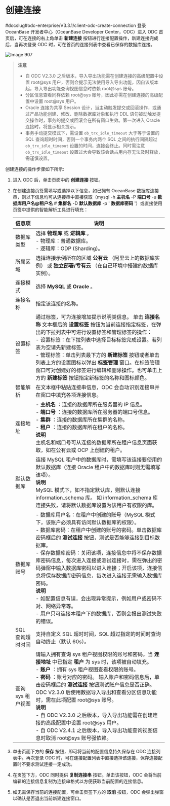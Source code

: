 创建连接 
=========================
#docslug#odc-enterprise/V3.3.1/client-odc-create-connection
登录 OceanBase 开发者中心（OceanBase Developer Center，ODC）进入 ODC 首页后，可在连接的右上角单击 **新建连接** 按钮进行连接配置操作，新建连接完成后，当再次登录 ODC 时，可在首页的连接列表中查看已保存的数据库连接。

![Image 907](https://help-static-aliyun-doc.aliyuncs.com/assets/img/zh-CN/5498018461/p313320.png)


> **注意**<br>
> * 自 ODC V2.3.0 之后版本，导入导出功能需在创建连接的高级配置中设置 root@sys 用户，否则会提示无法使用导入导出功能，因自该版本起，导入导出功能查询视图信息时依赖 root@sys 账号。
> * 分区信息查看同样依赖 root@sys 账号，因此亦需在创建连接的高级配置中设置 root@sys 用户。
> * Oracle 连接为共享 Session 设计，当主动触发提交或回滚操作，或通过产品功能创建、修改、删除数据库对象和执行 DDL 语句被动触发提交操作时，事务的提交或回滚会在所有窗口生效。第一次进入 Oracle 连接时，将显示相关提示。
> * 事务手动提交模式下，需设置 `ob_trx_idle_timeout` 大于等于设置的 SQL 查询超时时间，否则一个事务内两个 SQL 之间的执行间隔超过 `ob_trx_idle_timeout` 设置的时间，连接会终止。同时需注意 `ob_trx_idle_timeout` 设置过大会导致该会话占用内存无法及时释放，需谨慎设置。

创建连接的操作步骤如下所示:

1. 进入 ODC 后，单击页面中的 **创建连接** 按钮。

   

2. 在创建连接页签需填写或选择以下信息，如已拥有 OceanBase 数据库连接串，则以下信息均可从连接串中直接获取（mysql -h **主机名** -P **端口号** -u **数据库用户名@租户名** # **集群名** -D **默认数据库** -p ' **数据库密码** '）或直接使用页签中提供的智能解析工具进行填充：

   

   |     信息项     |                                                                                                                                                                                                                                                                                                                        说明                                                                                                                                                                                                                                                                                                                        |
   |-------------|--------------------------------------------------------------------------------------------------------------------------------------------------------------------------------------------------------------------------------------------------------------------------------------------------------------------------------------------------------------------------------------------------------------------------------------------------------------------------------------------------------------------------------------------------------------------------------------------------------------------------------------------------|
   | 数据库类型       | 选择 **物理库** 或 **逻辑库** 。<br> - 物理库：普通数据库。<br> - 逻辑库：ODP (Sharding)。                                                                                                                                                                                                                                                                                                                                                                                                                                                                                  |
   | 所属区域        | 选择连接示例所在的区域 **公有云** （阿里云上的数据库实例） 或 **独立部署/专有云** （在自己环境中搭建的数据库实例）。                                                                                                                                                                                                                                                                                                                                                                                                                                                                                                                                                                                |
   | 连接模式        | 选择 **MySQL** 或 **Oracle** 。                                                                                                                                                                                                                                                                                                                                                                                                                                                                                                                                                                                                                      |
   | 连接名称        | 指定该连接的名称。                                                                                                                                                                                                                                                                                                                                                                                                                                                                                                                                                                                                                                        |
   | 设置标签        | 通过标签，可为连接增加提示说明类信息。 单击 **连接名称** 文本框后的 **设置标签** 按钮为当前连接指定标签，在弹出的下拉列表中可进行设置标签和管理标签的操作：<br> - 设置标签：在下拉列表中选择目标标签完成设置。若列表为空请先新建标签。   <br> - 管理标签：单击列表最下方的 **新建标签** 按钮或者单击列表上方的设置图标以弹出 **标签管理** 窗口。在标签管理窗口可对创建好的标签进行编辑和删除操作。也可单击上方的 **新建标签** 按钮指定新标签的名称和图标颜色。                                                                                                                                                                                                                                                                                |
   | 智能解析        | 在文本框中粘贴连接串信息，ODC 会自动识别连接串并在窗口中填充各项连接信息。                                                                                                                                                                                                                                                                                                                                                                                                                                                                                                                                                                                                          |
   | 连接地址        | - **主机名** ：连接的数据库所在服务器的 IP 信息。<br> - **端口号** ：连接的数据库所在服务器的端口号信息。<br> - **集群** ：连接的数据库所在集群的名称。<br> - **租户** ：连接的数据库所在租户的名称。<br> **说明**<br>  主机名和端口号可从连接的数据库所在租户信息页面获取，如在公有云或 OCP 上创建的租户。                                                                                                                                                                                                                                                                                  |
   | 默认数据库       | 连接 MySQL 租户中的数据库时，需填写该连接要使用的默认数据库（连接 Oracle 租户中的数据库时则无需填写该项）。 <br>**说明**<br>  MySQL 模式下，如不指定默认库，则默认连接 information_schema 库。 如 information_schema 库连接失败，请将默认数据库设置为该用户有权限的库。                                                                                                                                                                                                                                                                                                                                                                                                                               |
   | 数据库账号       | - 数据库用户名：在租户中创建的账号（MySQL 模式下，该账户必须具有访问默认数据库的权限）。<br> - 数据库密码：在租户中创建的账号的密码。单击数据库密码框后的 **测试连接** 按钮，测试是否能够连接到目标数据库。<br> - 保存数据库密码：关闭该项，连接信息中将不保存数据库密码信息，每次进入连接或测试连接时，需在弹出的密码弹窗中输入数据库密码以进入连接；开启该项，连接信息将保存数据库密码信息，每次进入连接无需输入数据库密码。   <br>   **说明** <br> - 如配置信息有误，会出现异常提示，例如用户或密码不对、网络异常等。<br> - 用户只可连接本租户下的数据库，否则会报出测试失败的错误。    |
   | SQL 查询超时时间  | 支持自定义 SQL 超时时间，SQL 超过指定的时间时查询自动终止（默认 60s）。                                                                                                                                                                                                                                                                                                                                                                                                                                                                                                                                                                                                       |
   | 查询 sys 租户视图 | 请输入拥有查询 sys 租户视图权限的账号和密码，当 **连接地址** 中已指定 **租户** 为 sys 时，该项被自动填充。<br> - **账户** ：拥有 sys 租户视图查看权限的账号。<br> - **密码** ：账号对应的密码。    输入账户和密码信息后，单击密码框后的 **测试连接** 按钮测试账户信息是否正确。ODC V2.3.0 后使用数据导入导出和查看分区信息功能时，需在此项配置 root@sys 账号。 <br> **说明**<br> - 自 ODC V2.3.0 之后版本，导入导出功能需在创建连接的高级配置中设置 root@sys 用户。<br> - 自 ODC V2.4.1 之后版本，导入导出功能查询视图信息时取消 root@sys 账号强依赖。                                                                                     |

   

3. 单击页面下方的 **保存** 按钮，即可将当前的配置信息持久保存在 ODC 连接列表中。再次登录 ODC 时，可在连接配置列表中直接选择该连接，保存连接配置时不要求测试连接一定成功。

   

4. 在页签下方，ODC 同时提供 **复制连接串** 按钮。单击该按钮，ODC 会将当前编辑的连接信息复制为连接串格式以方便获取当前配置的连接信息。

   

5. 如无需保存当前的连接配置，可单击页签下方的 **取消** 按钮，ODC 会弹出弹窗以确认是否退出当前新建连接窗口。

   




